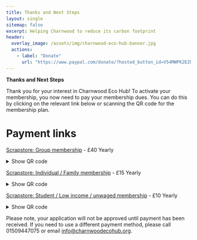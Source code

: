 ```yaml
---
title: Thanks and Next Steps
layout: single
sitemap: false
excerpt: Helping Charnwood to reduce its carbon footprint
header:
  overlay_image: /assets/img/charnwood-eco-hub-banner.jpg
  actions:
    - label: "Donate"
      url: "https://www.paypal.com/donate/?hosted_button_id=V54MWPK2EZGPY"
---
```


**Thanks and Next Steps**

Thank you for your interest in Charnwood Eco Hub!  To activate your membership, you now need to pay your membership dues.  You can do this by clicking on the relevant link below or scanning the QR code for the membership plan.

# Payment links

<div>
<p><a href="https://pay.sumup.com/b2c/QTCMKGXS">Scrapstore: Group membership</a> - £40 Yearly
<details>
<summary>Show QR code</summary>
<img alt="Scrapstore group membership QR code" src="/assets/img/scrapstore-group-qr.png" style="width:250px; height:250px"/>
</details>
</p>
</div>

<div>
<p><a href="https://pay.sumup.com/b2c/Q3IYYC1L">Scrapstore: Individual / Family membership</a> - £15 Yearly
<details>
<summary>Show QR code</summary>
<img alt="Scrapstore individual / family membership QR code" src="/assets/img/scrapstore-indiv-qr.png" style="width:250px; height:250px"/>
</details>
</p>
</div>

<div>
<p><a href="https://pay.sumup.com/b2c/QYTXLKU1">Scrapstore: Student / Low income / unwaged membership</a> - £10 Yearly
<details>
<summary>Show QR code</summary>
<img alt="Scrapstore student / low income / unwaged membership QR code" src="/assets/img/scrapstore-disc-qr.png" style="width:250px; height:250px"/>
</details>
</p>
</div>

Please note, your application will not be approved until payment has been received. If you need to use a different payment method, please call 01509447075 or email [info@charnwoodecohub.org](mailto:info@charnwoodecohub.org).

